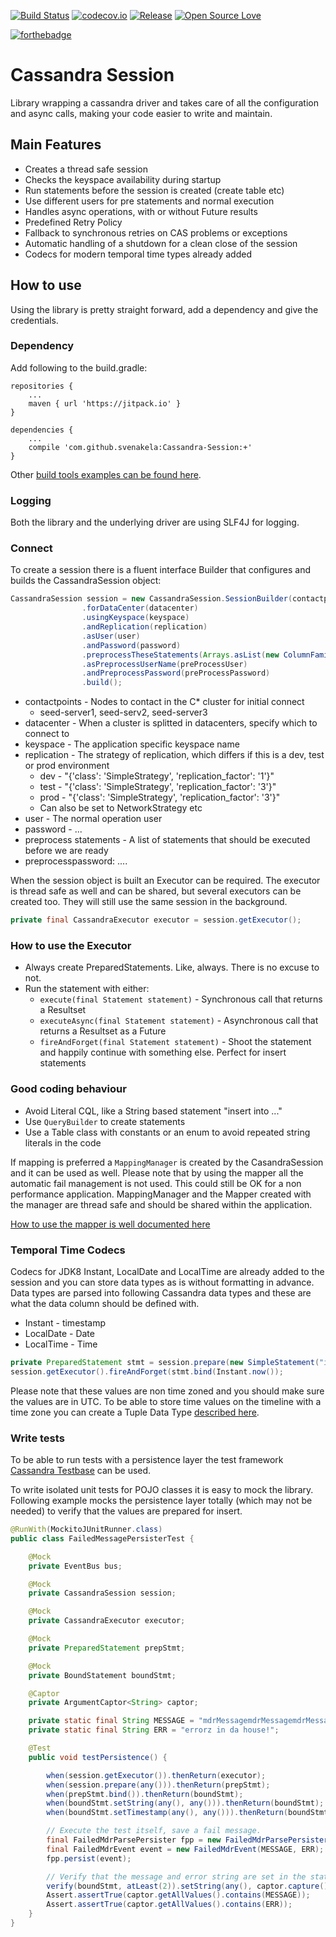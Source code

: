 [![Build Status](https://travis-ci.org/svenakela/Cassandra-Session.png)](https://travis-ci.org/svenakela/Cassandra-Session)
[![codecov.io](https://codecov.io/github/svenakela/Cassandra-Session/coverage.svg?branch=master)](https://codecov.io/github/svenakela/Cassandra-Session?branch=master)
[![Release](https://jitpack.io/v/svenakela/Cassandra-Session.svg)](https://jitpack.io/#svenakela/Cassandra-Session)
[![Open Source Love](https://badges.frapsoft.com/os/mit/mit.svg?v=102)](https://github.com/ellerbrock/open-source-badge/)

[![forthebadge](https://forthebadge.com/images/badges/gluten-free.svg)](https://forthebadge.com)

# Cassandra Session #

Library wrapping a cassandra driver and takes care of all the configuration and async calls, making your code easier to write and maintain.

## Main Features ##

* Creates a thread safe session
* Checks the keyspace availability during startup
* Run statements before the session is created (create table etc)
* Use different users for pre statements and normal execution
* Handles async operations, with or without Future results
* Predefined Retry Policy
* Fallback to synchronous retries on CAS problems or exceptions
* Automatic handling of a shutdown for a clean close of the session
* Codecs for modern temporal time types already added

## How to use ##

Using the library is pretty straight forward, add a dependency and give the credentials.

### Dependency ###

Add following to the build.gradle:

```Gradle
repositories {
    ...
    maven { url 'https://jitpack.io' }
}

dependencies {
    ...
    compile 'com.github.svenakela:Cassandra-Session:+'
}
```

Other [build tools examples can be found here](https://jitpack.io/#svenakela/Cassandra-Session).

### Logging ###

Both the library and the underlying driver are using SLF4J for logging.

### Connect ###

To create a session there is a fluent interface Builder that configures and builds the CassandraSession object:

```Java
CassandraSession session = new CassandraSession.SessionBuilder(contactpoints)
                .forDataCenter(datacenter)
                .usingKeyspace(keyspace)
                .andReplication(replication)
                .asUser(user)
                .andPassword(password)
                .preprocessTheseStatements(Arrays.asList(new ColumnFamilies()))
                .asPreprocessUserName(preProcessUser)
                .andPreprocessPassword(preProcessPassword)
                .build();
```

* contactpoints - Nodes to contact in the C* cluster for initial connect
  * seed-server1, seed-serv2, seed-server3
* datacenter - When a cluster is splitted in datacenters, specify which to connect to
* keyspace - The application specific keyspace name
* replication - The strategy of replication, which differs if this is a dev, test or prod environment
  * dev - "{'class': 'SimpleStrategy', 'replication_factor': '1'}"
  * test - "{'class': 'SimpleStrategy', 'replication_factor': '3'}"
  * prod - "{'class': 'SimpleStrategy', 'replication_factor': '3'}"
  * Can also be set to NetworkStrategy etc
* user - The normal operation user
* password - ...
* preprocess statements - A list of statements that should be executed before we are ready
* preprocesspassword: ....

When the session object is built an Executor can be required. The executor is thread safe as well and can be shared, but several executors can be created too. They will still use the same session in the background.

```Java
private final CassandraExecutor executor = session.getExecutor();
```

### How to use the Executor ###

* Always create PreparedStatements. Like, always. There is no excuse to not.
* Run the statement with either:
  * `execute(final Statement statement)` - Synchronous call that returns a Resultset
  * `executeAsync(final Statement statement)` - Asynchronous call that returns a Resultset as a Future
  * `fireAndForget(final Statement statement)` - Shoot the statement and happily continue with something else. Perfect for insert statements

### Good coding behaviour ###

* Avoid Literal CQL, like a String based statement "insert into ..."
* Use `QueryBuilder` to create statements
* Use a Table class with constants or an enum to avoid repeated string literals in the code

If mapping is preferred a `MappingManager` is created by the CasandraSession and it can be used as well. Please note that by using the mapper all the automatic fail management is not used. This could still be OK for a non performance application. MappingManager and the Mapper created with the manager are thread safe and should be shared within the application.

[How to use the mapper is well documented here](http://docs.datastax.com/en/developer/java-driver/3.2/manual/object_mapper/using/)

### Temporal Time Codecs ###

Codecs for JDK8 Instant, LocalDate and LocalTime are already added to the session and you can store data types as is without formatting in advance. Data types are parsed into following Cassandra data types and these are what the data column should be defined with.

 * Instant - timestamp
 * LocalDate - Date
 * LocalTime - Time
 
 ```Java
 private PreparedStatement stmt = session.prepare(new SimpleStatement("insert into testtime(id, t) values(1, ?)"));
 session.getExecutor().fireAndForget(stmt.bind(Instant.now());
 ```

Please note that these values are non time zoned and you should make sure the values are in UTC. To be able to store time values on the timeline with a time zone you can create a Tuple Data Type [described here](http://docs.datastax.com/en/developer/java-driver/3.2/manual/custom_codecs/extras/#jdk-8).

### Write tests ###

To be able to run tests with a persistence layer the test framework [Cassandra Testbase](https://github.com/svenakela/Cassandra-Testbase) can be used.

To write isolated unit tests for POJO classes it is easy to mock the library. Following example mocks the persistence layer totally (which may not be needed) to verify that the values are prepared for insert.


```Java
@RunWith(MockitoJUnitRunner.class)
public class FailedMessagePersisterTest {

    @Mock
    private EventBus bus;

    @Mock
    private CassandraSession session;

    @Mock
    private CassandraExecutor executor;

    @Mock
    private PreparedStatement prepStmt;

    @Mock
    private BoundStatement boundStmt;

    @Captor
    private ArgumentCaptor<String> captor;

    private static final String MESSAGE = "mdrMessagemdrMessagemdrMessagemdrMessage";
    private static final String ERR = "errorz in da house!";

    @Test
    public void testPersistence() {

        when(session.getExecutor()).thenReturn(executor);
        when(session.prepare(any())).thenReturn(prepStmt);
        when(prepStmt.bind()).thenReturn(boundStmt);
        when(boundStmt.setString(any(), any())).thenReturn(boundStmt);
        when(boundStmt.setTimestamp(any(), any())).thenReturn(boundStmt);

        // Execute the test itself, save a fail message.
        final FailedMdrParsePersister fpp = new FailedMdrParsePersister(session, bus);
        final FailedMdrEvent event = new FailedMdrEvent(MESSAGE, ERR);
        fpp.persist(event);

        // Verify that the message and error string are set in the statement.
        verify(boundStmt, atLeast(2)).setString(any(), captor.capture());
        Assert.assertTrue(captor.getAllValues().contains(MESSAGE));
        Assert.assertTrue(captor.getAllValues().contains(ERR));
    }
}
```
